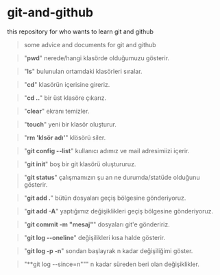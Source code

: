 # git-and-github
this repository for who wants to learn git and github

>some advice and documents for git and github

> "**pwd**" nerede/hangi klasörde olduğumuzu gösterir. 

> "**ls**" bulunulan ortamdaki klasörleri sıralar. 

> "**cd**" klasörün içerisine gireriz.

> "**cd ..**" bir üst klasöre çıkarız. 

>"**clear**" ekranı temizler.

>"**touch**" yeni bir klasör oluşturur. 

>"**rm 'klsör adı'**" klösörü siler.

>"**git config --list**" kullanıcı adımız ve mail adresimiizi içerir.

>"**git init**" boş bir git klasörü oluştururuz. 

>"**git status**" çalışmamızın şu an ne durumda/statüde olduğunu gösterir.

>"**git add .**" bütün dosyaları geçiş bölgesine gönderiyoruz.

>"**git add -A**" yaptığımız değişiklikleri geçiş bölgesine gönderiyoruz.

>"**git commit -m "mesaj"**" dosyaları git'e göndeririz.

>"**git log --oneline**" değişilikleri kısa halde gösterir.

>"**git log -p -n**" sondan başlayrak n kadar değişiliğimi göster. 

>"**git log --since=n""" n kadar süreden beri olan değişiklikler.
